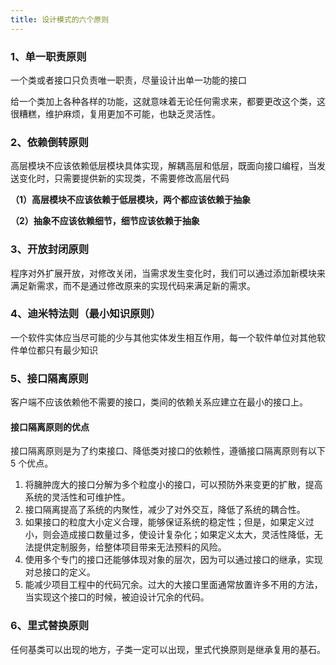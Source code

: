 ```yaml
---
title: 设计模式的六个原则
---
```


### 1、单一职责原则

一个类或者接口只负责唯一职责，尽量设计出单一功能的接口

给一个类加上各种各样的功能，这就意味着无论任何需求来，都要更改这个类，这很糟糕，维护麻烦，复用更加不可能，也缺乏灵活性。

### 2、依赖倒转原则

高层模块不应该依赖低层模块具体实现，解耦高层和低层，既面向接口编程，当发送变化时，只需要提供新的实现类，不需要修改高层代码

**（1）高层模块不应该依赖于低层模块，两个都应该依赖于抽象**

**（2）抽象不应该依赖细节，细节应该依赖于抽象**

### 3、开放封闭原则

程序对外扩展开放，对修改关闭，当需求发生变化时，我们可以通过添加新模块来满足新需求，而不是通过修改原来的实现代码来满足新的需求。

### 4、迪米特法则（最小知识原则）

一个软件实体应当尽可能的少与其他实体发生相互作用，每一个软件单位对其他软件单位都只有最少知识

### 5、接口隔离原则

客户端不应该依赖他不需要的接口，类间的依赖关系应建立在最小的接口上。

#### 接口隔离原则的优点

接口隔离原则是为了约束接口、降低类对接口的依赖性，遵循接口隔离原则有以下 5 个优点。

1. 将臃肿庞大的接口分解为多个粒度小的接口，可以预防外来变更的扩散，提高系统的灵活性和可维护性。
2. 接口隔离提高了系统的内聚性，减少了对外交互，降低了系统的耦合性。
3. 如果接口的粒度大小定义合理，能够保证系统的稳定性；但是，如果定义过小，则会造成接口数量过多，使设计复杂化；如果定义太大，灵活性降低，无法提供定制服务，给整体项目带来无法预料的风险。
4. 使用多个专门的接口还能够体现对象的层次，因为可以通过接口的继承，实现对总接口的定义。
5. 能减少项目工程中的代码冗余。过大的大接口里面通常放置许多不用的方法，当实现这个接口的时候，被迫设计冗余的代码。

### 6、里式替换原则

任何基类可以出现的地方，子类一定可以出现，里式代换原则是继承复用的基石。
